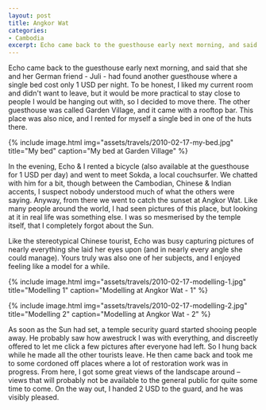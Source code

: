 ```yaml
---
layout: post
title: Angkor Wat
categories:
- Cambodia
excerpt: Echo came back to the guesthouse early next morning, and said that she and her German friend - Juli - had found another guesthouse where a single bed cost only 1 USD per night. To be honest, I liked my current room and didn't want to leave, but it would be more practical to stay close to people I would be hanging out with, so I decided to move there.
---
```


Echo came back to the guesthouse early next morning, and said that she and her
German friend - Juli - had found another guesthouse where a single bed cost only
1 USD per night. To be honest, I liked my current room and didn't want to leave,
but it would be more practical to stay close to people I would be hanging out
with, so I decided to move there. The other guesthouse was called Garden
Village, and it came with a rooftop bar. This place was also nice, and I rented
for myself a single bed in one of the huts there.

{% include image.html
    img="assets/travels/2010-02-17-my-bed.jpg"
    title="My bed"
    caption="My bed at Garden Village" %}

In the evening, Echo & I rented a bicycle (also available at the guesthouse for
1 USD per day) and went to meet Sokda, a local couchsurfer. We chatted with him
for a bit, though between the Cambodian, Chinese & Indian accents, I suspect
nobody understood much of what the others were saying. Anyway, from there we
went to catch the sunset at Angkor Wat. Like many people around the world, I had
seen pictures of this place, but looking at it in real life was something else.
I was so mesmerised by the temple itself, that I completely forgot about the
Sun.

Like the stereotypical Chinese tourist, Echo was busy capturing pictures of
nearly everything she laid her eyes upon (and in nearly every angle she could
manage). Yours truly was also one of her subjects, and I enjoyed feeling like a
model for a while.

{% include image.html
    img="assets/travels/2010-02-17-modelling-1.jpg"
    title="Modelling 1"
    caption="Modelling at Angkor Wat - 1" %}

{% include image.html
    img="assets/travels/2010-02-17-modelling-2.jpg"
    title="Modelling 2"
    caption="Modelling at Angkor Wat - 2" %}

As soon as the Sun had set, a temple security guard started shooing people away.
He probably saw how awestruck I was with everything, and discreetly offered to
let me click a few pictures after everyone had left. So I hung back while he
made all the other tourists leave. He then came back and took me to some
cordoned off places where a lot of restoration work was in progress. From here,
I got some great views of the landscape around – views that will probably not be
available to the general public for quite some time to come. On the way out, I
handed 2 USD to the guard, and he was visibly pleased.
